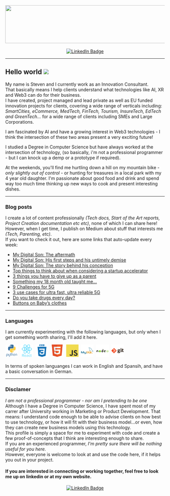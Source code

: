 <div id="header" align="center">
 <img src="http://stevenboylan.eu/wp-content/uploads/2020/09/Name_Logo.png"  width="600" height="120"> <p><a href="https://stevenboylan.eu"></a></p>
  <a href="https://linkedin.com/in/StevenBoylan">
    <img src="https://img.shields.io/badge/LinkedIn-blue?style=for-the-badge&logo=linkedin&logoColor=white" alt="LinkedIn Badge"/>
  </a>
</div>

---

## Hello world <img src="https://media.giphy.com/media/hvRJCLFzcasrR4ia7z/giphy.gif" width="30px"/>

My name is Steven and I currently work as an Innovation Consultant. </br>
That basically means I help clients understand what technologies like AI, XR and Web3 can do for their business. </br>
I have created, project managed and lead private as well as EU funded innovation projects for clients, covering a wide range of verticals including: *SmartCities, eCommerce, MedTech, FinTech, Tourism, InsureTech, EdTech and GreenTech...* for a wide range of clients including SMEs and Large Corporations. 

I am fascinated by AI and have a growing interest in Web3 technologies - I think the intersection of these two areas present a very exciting future! 

I studied a Degree in Computer Science but have always worked at the intersection of technology, (so basically, i'm not a professional programmer - but I can knock up a demp or a prototype if required). 

At the weekends, you'll find me hurtling down a hill on my mountain bike - *only slightly out of control* - or hunting for treasures in a local park with my 4 year old daughter. I'm passionate about good food and drink and spend way too much time thinking up new ways to cook and present interesting dishes. 


---

### Blog posts

I create a lot of content professionally *(Tech docs, Start of the Art reports, Project Creation documentation etc etc)*, none of which I can share here! 
However, when I get time, I publish on Medium about stuff that interests me *(Tech, Parenting, etc)*. </br>
If you want to check it out, here are some links that auto-update every week:
<!-- BLOG-POST-LIST:START -->
- [My Digital Son: The aftermath](https://medium.com/@stevenboylan/my-digital-son-the-aftermath-8b16a2b0a1f3?source=rss-5dcaf5d404f8------2)
- [My Digital Son: His first steps and his untimely demise](https://medium.com/@stevenboylan/my-digital-son-his-first-steps-and-his-untimely-demise-4c73d8b1e227?source=rss-5dcaf5d404f8------2)
- [My Digital Son: The story behind his conception](https://medium.com/@stevenboylan/my-digital-son-the-story-behind-his-conception-5738a9e5be93?source=rss-5dcaf5d404f8------2)
- [Top things to think about when considering a startup accelerator](https://medium.com/@stevenboylan/top-things-to-think-about-when-considering-a-startup-accelerator-2996eafbafde?source=rss-5dcaf5d404f8------2)
- [3 things you have to give up as a parent](https://medium.com/@stevenboylan/3-things-you-have-to-give-up-as-a-parent-b6d5e2c0d058?source=rss-5dcaf5d404f8------2)
- [Something my 18 month old taught me…](https://medium.com/@stevenboylan/something-my-18-month-old-taught-me-472672e25a14?source=rss-5dcaf5d404f8------2)
- [9 Challenges for 5G](https://medium.com/@stevenboylan/9-challenges-for-5g-3318b2bdeddf?source=rss-5dcaf5d404f8------2)
- [3 use cases for ultra fast, ultra reliable 5G](https://medium.com/@stevenboylan/3-use-cases-for-ultra-fast-ultra-reliable-5g-2d315d775206?source=rss-5dcaf5d404f8------2)
- [Do you take drugs every day?](https://medium.com/@stevenboylan/do-you-take-drugs-every-day-b9264867dca9?source=rss-5dcaf5d404f8------2)
- [Buttons on Baby’s clothes](https://medium.com/@stevenboylan/buttons-on-babys-clothes-603b40e8ff2a?source=rss-5dcaf5d404f8------2)
<!-- BLOG-POST-LIST:END -->
---

### Languages

I am currently experimenting with the following languages, but only when I get something worth sharing, I'll add it here. 
<div>
  <img src="https://github.com/devicons/devicon/blob/master/icons/python/python-original-wordmark.svg" title="Python" alt="Python" width="40" height="40"/>&nbsp;
  <img src="https://github.com/devicons/devicon/blob/master/icons/react/react-original-wordmark.svg" title="React" alt="React" width="40" height="40"/>&nbsp;
  <img src="https://github.com/devicons/devicon/blob/master/icons/css3/css3-plain-wordmark.svg"  title="CSS3" alt="CSS" width="40" height="40"/>&nbsp;
  <img src="https://github.com/devicons/devicon/blob/master/icons/html5/html5-original.svg" title="HTML5" alt="HTML" width="40" height="40"/>&nbsp;
  <img src="https://github.com/devicons/devicon/blob/master/icons/javascript/javascript-original.svg" title="JavaScript" alt="JavaScript" width="40" height="40"/>&nbsp;
  <img src="https://github.com/devicons/devicon/blob/master/icons/mysql/mysql-original-wordmark.svg" title="MySQL"  alt="MySQL" width="40" height="40"/>&nbsp;
  <img src="https://github.com/devicons/devicon/blob/master/icons/nodejs/nodejs-original-wordmark.svg" title="NodeJS" alt="NodeJS" width="40" height="40"/>&nbsp;
  <img src="https://github.com/devicons/devicon/blob/master/icons/git/git-original-wordmark.svg" title="Git" **alt="Git" width="40" height="40"/>
</div>
</br>
In terms of spoken languanges I can work in English and Spansih, and have a basic conversation in German. 

---

### Disclamer
*I am not a professional programmer - nor am I pretending to be one* </br>
Although I have a Degree in Computer Science, I have spent most of my carrer after University working in Marketing or Product Development. 
That means: I understand code enough to be able to advise clients on how best to use technology, or how it will fit with their business model...or even, how they can create new business models using this technology. </br>
This profile is simply a space for me to experiment with code and create a few proof-of-concepts that I think are interesting enough to share. </br>
If you are an experienced programmer, *I'm pretty sure there will be nothing useful for you here.* <br>
However, everyone is welcome to look at and use the code here, if it helps you out in your project. 

#### If you are interested in connecting or working together, feel free to look me up on linkedin or at my own website.

<div id="badges" align="center">
 
  <a href="http://stevenboylan.eu">
    <img src="https://img.shields.io/badge/Contact%20Me-StevenBoylan.eu-brightgreen" alt="LinkedIn Badge"/>
  </a>
</div>

